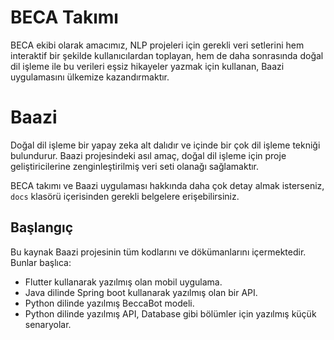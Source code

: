 # BECA Takımı

BECA ekibi olarak amacımız, NLP projeleri için gerekli veri setlerini hem interaktif bir şekilde kullanıcılardan toplayan, hem de daha sonrasında doğal dil işleme ile bu verileri eşsiz hikayeler yazmak için kullanan, Baazi uygulamasını ülkemize kazandırmaktır.

# Baazi

Doğal dil işleme bir yapay zeka alt dalıdır ve içinde bir çok dil işleme tekniği bulundurur. Baazi projesindeki asıl amaç, doğal dil işleme için proje geliştiricilerine zenginleştirilmiş veri seti olanağı sağlamaktır.

BECA takımı ve Baazi uygulaması hakkında daha çok detay almak isterseniz, ```docs``` klasörü içerisinden gerekli belgelere erişebilirsiniz.

## Başlangıç

Bu kaynak Baazi projesinin tüm kodlarını ve dökümanlarını içermektedir. Bunlar başlıca:

- Flutter kullanarak yazılmış olan mobil uygulama.
- Java dilinde Spring boot kullanarak yazılmış olan bir API.
- Python dilinde yazılmış BeccaBot modeli.
- Python dilinde yazılmış API, Database gibi bölümler için yazılmış küçük senaryolar.
